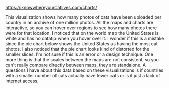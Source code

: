 https://iknowwhereyourcatlives.com/charts/

This visualization shows how many photos of cats have been uploaded per country in an archive of one million photos. All the maps and charts are interactive, so you can hover over regions to see how many photos there were for that location. I noticed that on the world map the United States is white and has no datatip when you hover over it. I wonder if this is a mistake since the pie chart below shows the United States as having the most cat photos. I also noticed that the pie chart looks kind of distorted for the smaller slices. I'm not sure if this is an error or a design technique. One more thing is that the scales between the maps are not consistent, so you can't really compare directly between maps, they are standalone. A questions I have about this data based on these visualizations is if countries with a smaller number of cats actually have fewer cats or is it just a lack of internet access.

